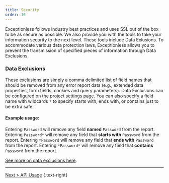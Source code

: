 ```yaml
---
title: Security
order: 16
---
```

Exceptionless follows industry best practices and uses SSL out of the box to be as secure as possible. We also provide you with the tools to take your information security to the next level. These tools include Data Exlusions. To accommodate various data protection laws, Exceptionless allows you to prevent the transmission of specified pieces of information through Data Exclusions.

### Data Exclusions

These exclusions are simply a comma delimited list of field names that should be removed from any error report data (e.g., extended data properties, form fields, cookies and query parameters). Data Exclusions can be configured on the project settings page. You can also specify a field name with wildcards `*` to specify starts with, ends with, or contains just to be extra safe.

#### Example usage:

Entering `Password` will remove any field **named** `Password` from the report.
Entering `Password*` will remove any field that **starts with** `Password` from the report.
Entering `*Password` will remove any field that **ends with** `Password` from the report.
Entering `*Password*` will remove any field that **contains** `Password` from the report.

[See more on data exclusions here](project-settings/#data-exclusions).

---

[Next > API Usage](api/index.md) {.text-right}